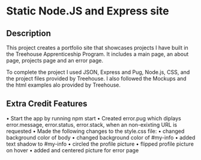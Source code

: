 # Static Node.JS and Express site

## Description
This project creates a portfolio site that showcases projects I have built in the Treehouse Apprenticeship Program. It includes a main page, an about page, projects page and an error page.

To complete the project I used JSON, Express and Pug, Node.js, CSS, and the project files provided by Treehouse. I also followed the Mockups and the html examples alo provided by Treehouse.

## Extra Credit Features
• Start the app by running npm start
• Created error.pug which diplays error.message, error.status, error.stack, when an non-exixting URL is requested
• Made the following changes to the style.css file:
    • changed background color of body
    • changed background color of #my-info
    • added text shadow to #my-info
    • circled the profile picture
    • flipped profile picture on hover
    • added and centered picture for error page
